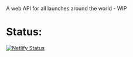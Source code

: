 A web API for all launches around the world - WIP

# Status:

[![Netlify Status](https://api.netlify.com/api/v1/badges/f44480a1-013b-4c32-82a7-1d1830ff9866/deploy-status)](https://app.netlify.com/sites/spaceportx/deploys)
